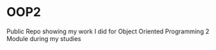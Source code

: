 # OOP2
Public Repo showing my work I did for Object Oriented Programming 2 Module during my studies
